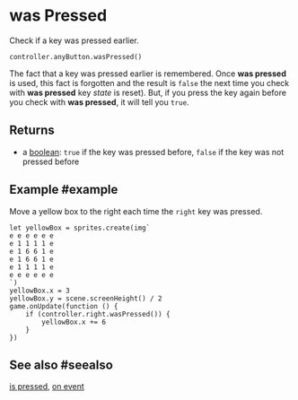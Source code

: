 # was Pressed

Check if a key was pressed earlier.

```sig
controller.anyButton.wasPressed()
```

The fact that a key was pressed earlier is remembered. Once **was pressed** is used, this fact is forgotten and the result is `false` the next time you check with **was pressed** key _state_ is reset). But, if you press the key again before you check with **was pressed**, it will tell you `true`. 

## Returns

* a [boolean](types/boolean): `true` if the key was pressed before, `false` if the key was not pressed before

## Example #example

Move a yellow box to the right each time the ``right`` key was pressed.

```blocks
let yellowBox = sprites.create(img`
e e e e e e
e 1 1 1 1 e
e 1 6 6 1 e
e 1 6 6 1 e
e 1 1 1 1 e
e e e e e e
`)
yellowBox.x = 3
yellowBox.y = scene.screenHeight() / 2
game.onUpdate(function () {
    if (controller.right.wasPressed()) {
        yellowBox.x += 6
    }
})
```

## See also #seealso

[is pressed](/reference/keys/key/is-pressed),
[on event](/reference/keys/key/on-event)
